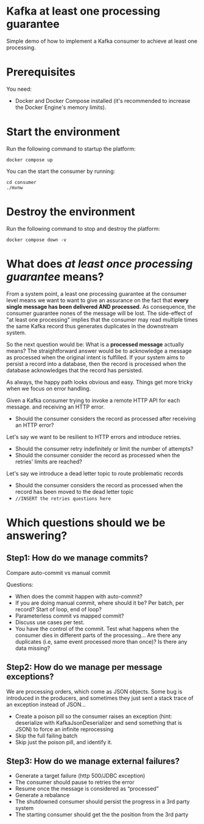 # Kafka at least one processing guarantee
Simple demo of how to implement a Kafka consumer to achieve at least one processing.

# Prerequisites
You need:
* Docker and Docker Compose installed (it's recommended to increase the Docker Engine's memory limits).

# Start the environment

Run the following command to startup the platform:
```shell
docker compose up
```

You can the start the consumer by running:
```shell
cd consumer
./mvnw
```

# Destroy the environment

Run the following command to stop and destroy the platform:
```shell
docker compose down -v
```

# What does *at least once processing guarantee* means?

From a system point, a least one processing guarantee at the consumer level means we want to want to give an assurance on the fact
that **every single message has been delivered AND processed**.
As consequence, the consumer guarantee nones of the message will be lost.
The side-effect of "at least one processing" implies that the consumer may read multiple times the same Kafka record thus generates duplicates in the downstream system.

So the next question would be: What is a **processed message** actually means?
The straightforward answer would be to acknowledge a message as processed when the original intent is fulfilled.
If your system aims to persist a record into a database, then the record is processed when the database acknowledges that the record has persisted.

As always, the happy path looks obvious and easy.
Things get more tricky when we focus on error handling.

Given a Kafka consumer trying to invoke a remote HTTP API for each message. and receiving an HTTP error.
* Should the consumer considers the record as processed after receiving an HTTP error?

Let's say we want to be resilient to HTTP errors and introduce retries.
* Should the consumer retry indefinitely or limit the number of attempts?
* Should the consumer consider the record as processed when the retries' limits are reached?

Let's say we introduce a dead letter topic to route problematic records
* Should the consumer considers the record as processed when the record has been moved to the dead letter topic
* `//INSERT the retries questions here`


# Which questions should we be answering? 
## Step1: How do we manage commits?
Compare auto-commit vs manual commit

Questions: 
- When does the commit happen with auto-commit?
- If you are doing manual commit, where should it be? Per batch, per record? Start of loop, end of loop?
- Parameterless commit vs mapped commit?
- Discuss use cases per test. 
- You have the control of the commit. Test what happens when the consumer dies in different parts of the processing... Are there any duplicates (i.e, same event processed more than once)? Is there any data missing? 


## Step2: How do we manage per message exceptions?
We are processing orders, which come as JSON objects. Some bug is introduced in the producers, and sometimes they just sent a stack trace of an exception instead of JSON... 
- Create a poison pill so the consumer raises an exception (hint: deserialize with KafkaJsonDeserializer and send something that is JSON) to force an infinite reprocessing
- Skip the full failing batch
- Skip just the poison pill, and identify it. 


## Step3: How do we manage external failures?
- Generate a target failure (http 500/JDBC exception)
- The consumer should pause to retries the error
- Resume once the message is considered as “processed”
- Generate a rebalance
- The shutdowned consumer should persist the progress in a 3rd party system
- The starting consumer should get the the position from the 3rd party


